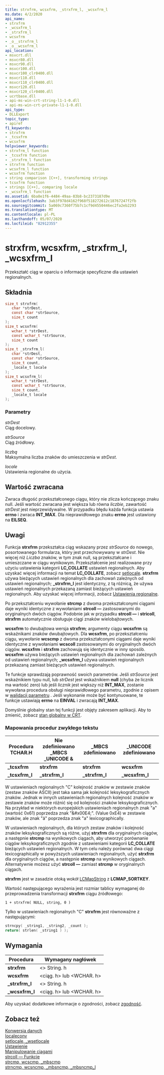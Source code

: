 ```yaml
---
title: strxfrm, wcsxfrm, _strxfrm_l, _wcsxfrm_l
ms.date: 4/2/2020
api_name:
- strxfrm
- _wcsxfrm_l
- _strxfrm_l
- wcsxfrm
- _o__strxfrm_l
- _o__wcsxfrm_l
api_location:
- msvcrt.dll
- msvcr80.dll
- msvcr90.dll
- msvcr100.dll
- msvcr100_clr0400.dll
- msvcr110.dll
- msvcr110_clr0400.dll
- msvcr120.dll
- msvcr120_clr0400.dll
- ucrtbase.dll
- api-ms-win-crt-string-l1-1-0.dll
- api-ms-win-crt-private-l1-1-0.dll
api_type:
- DLLExport
topic_type:
- apiref
f1_keywords:
- strxfrm
- _tcsxfrm
- wcsxfrm
helpviewer_keywords:
- strxfrm_l function
- _tcsxfrm function
- _strxfrm_l function
- strxfrm function
- wcsxfrm_l function
- wcsxfrm function
- string comparison [C++], transforming strings
- tcsxfrm function
- strings [C++], comparing locale
- _wcsxfrm_l function
ms.assetid: 6ba8e1f6-4484-49aa-83b8-bc2373187d9e
ms.openlocfilehash: 3ab3f978d4162f968f518272612c18767247f2fb
ms.sourcegitcommit: 5a069c7360f75b7c1cf9d4550446ec2fa2eb2293
ms.translationtype: MT
ms.contentlocale: pl-PL
ms.lasthandoff: 05/07/2020
ms.locfileid: "82912355"
---
```

# <a name="strxfrm-wcsxfrm-_strxfrm_l-_wcsxfrm_l"></a>strxfrm, wcsxfrm, _strxfrm_l, _wcsxfrm_l

Przekształć ciąg w oparciu o informacje specyficzne dla ustawień regionalnych.

## <a name="syntax"></a>Składnia

```C
size_t strxfrm(
   char *strDest,
   const char *strSource,
   size_t count
);
size_t wcsxfrm(
   wchar_t *strDest,
   const wchar_t *strSource,
   size_t count
);
size_t _strxfrm_l(
   char *strDest,
   const char *strSource,
   size_t count,
   _locale_t locale
);
size_t wcsxfrm_l(
   wchar_t *strDest,
   const wchar_t *strSource,
   size_t count,
   _locale_t locale
);
```

### <a name="parameters"></a>Parametry

*strDest*<br/>
Ciąg docelowy.

*strSource*<br/>
Ciąg źródłowy.

*liczbą*<br/>
Maksymalna liczba znaków do umieszczenia w *strDest*.

*locale*<br/>
Ustawienia regionalne do użycia.

## <a name="return-value"></a>Wartość zwracana

Zwraca długość przekształconego ciągu, który nie zlicza kończącego znaku null. Jeśli wartość zwracana jest większa lub równa *liczbie*, zawartość *strDest* jest nieprzewidywalne. W przypadku błędu każda funkcja ustawia **errno** i zwraca **INT_MAX**. Dla nieprawidłowego znaku **errno** jest ustawiony na **EILSEQ**.

## <a name="remarks"></a>Uwagi

Funkcja **strxfrm** przekształca ciąg wskazany przez *strSource* do nowego, posortowanego formularza, który jest przechowywany w *strDest*. Nie więcej niż *Liczba* znaków, w tym znak null, są przekształcane i umieszczane w ciągu wynikowym. Przekształcenie jest realizowane przy użyciu ustawienia kategorii **LC_COLLATE** ustawień regionalnych. Aby uzyskać więcej informacji na temat **LC_COLLATE**, zobacz [setlocale](setlocale-wsetlocale.md). **strxfrm** używa bieżących ustawień regionalnych dla zachowań zależnych od ustawień regionalnych; **_strxfrm_l** jest identyczny, z tą różnicą, że używa ustawień regionalnych przekazaną zamiast bieżących ustawień regionalnych. Aby uzyskać więcej informacji, zobacz [Ustawienia regionalne](../../c-runtime-library/locale.md).

Po przekształceniu wywołanie **strcmp** z dwoma przekształconymi ciągami daje wyniki identyczne z wywołaniami **strcoll —** zastosowanymi do oryginalnych dwóch ciągów. Podobnie jak w przypadku **strcoll —** i **stricoll**, **strxfrm** automatycznie obsługuje ciągi znaków wielobajtowych.

**wcsxfrm** to dwubajtowa wersja **strxfrm**; argumenty ciągu **wcsxfrm** są wskaźnikami znaków dwubajtowych. Dla **wcsxfrm**, po przekształceniu ciągu, wywołanie **wcscmp** z dwoma przekształconymi ciągami daje wyniki identyczne z wywołaniami **wcscoll** zastosowanymi do oryginalnych dwóch ciągów. **wcsxfrm** i **strxfrm** zachowują się identycznie w inny sposób. **wcsxfrm** używa bieżących ustawień regionalnych dla zachowań zależnych od ustawień regionalnych; **_wcsxfrm_l** używa ustawień regionalnych przekazaną zamiast bieżących ustawień regionalnych.

Te funkcje sprawdzają poprawność swoich parametrów. Jeśli *strSource* jest wskaźnikiem typu null, lub *strDest* jest wskaźnikiem **null** (chyba że licznik ma wartość zero) lub jeśli *licznik* jest większy niż **INT_MAX**, zostanie wywołana procedura obsługi nieprawidłowego parametru, zgodnie z opisem w [walidacji parametru](../../c-runtime-library/parameter-validation.md) . Jeśli wykonanie może być kontynuowane, te funkcje ustawiają **errno** na **EINVAL** i zwracają **INT_MAX**.

Domyślnie globalny stan tej funkcji jest objęty zakresem aplikacji. Aby to zmienić, zobacz [stan globalny w CRT](../global-state.md).

### <a name="generic-text-routine-mappings"></a>Mapowania procedur zwykłego tekstu

|Procedura TCHAR.H|Nie zdefiniowano _MBCS _UNICODE &|_MBCS zdefiniowano|_UNICODE zdefiniowano|
|---------------------|------------------------------------|--------------------|-----------------------|
|**_tcsxfrm**|**strxfrm**|**strxfrm**|**wcsxfrm**|
|**_tcsxfrm_l**|**_strxfrm_l**|**_strxfrm_l**|**_wcsxfrm_l**|

W ustawieniach regionalnych "C" kolejność znaków w zestawie znaków (zestaw znaków ASCII) jest taka sama jak kolejność leksykograficznych znaków. Jednak w innych ustawieniach regionalnych kolejność znaków w zestawie znaków może różnić się od kolejności znaków leksykograficznych. Na przykład w niektórych europejskich ustawieniach regionalnych znak "a" (wartość 0x61) poprzedza znak "&\#x00E4;". (Value 0xE4) w zestawie znaków, ale znak "ä" poprzedza znak "a" lexicographically.

W ustawieniach regionalnych, dla których zestaw znaków i kolejność znaków leksykograficznych są różne, użyj **strxfrm** dla oryginalnych ciągów, a następnie **strcmp** na wynikowych ciągach, aby utworzyć porównanie ciągów leksykograficznych zgodnie z ustawieniami kategorii **LC_COLLATE** bieżących ustawień regionalnych. W tym celu należy porównać dwa ciągi lexicographically w powyższych ustawieniach regionalnych, użyć **strxfrm** dla oryginalnych ciągów, a następnie **strcmp** na wynikowych ciągach. Alternatywnie możesz użyć **strcoll —** zamiast **strcmp** w oryginalnych ciągach.

**strxfrm** jest w zasadzie otoką wokół [LCMapString](/windows/win32/api/winnls/nf-winnls-lcmapstringw) z **LCMAP_SORTKEY**.

Wartość następującego wyrażenia jest rozmiar tablicy wymaganej do przeprowadzenia transformacji **strxfrm** ciągu źródłowego:

`1 + strxfrm( NULL, string, 0 )`

Tylko w ustawieniach regionalnych "C" **strxfrm** jest równoważne z następującymi:

```C
strncpy( _string1, _string2, _count );
return( strlen( _string1 ) );
```

## <a name="requirements"></a>Wymagania

|Procedura|Wymagany nagłówek|
|-------------|---------------------|
|**strxfrm**|\<> String. h|
|**wcsxfrm**|\<ciąg. h> lub \<WCHAR. h>|
|**_strxfrm_l**|\<> String. h|
|**_wcsxfrm_l**|\<ciąg. h> lub \<WCHAR. h>|

Aby uzyskać dodatkowe informacje o zgodności, zobacz [zgodność](../../c-runtime-library/compatibility.md).

## <a name="see-also"></a>Zobacz też

[Konwersja danych](../../c-runtime-library/data-conversion.md)<br/>
[localeconv](localeconv.md)<br/>
[setlocale, _wsetlocale](setlocale-wsetlocale.md)<br/>
[Ustawienie](../../c-runtime-library/locale.md)<br/>
[Manipulowanie ciągami](../../c-runtime-library/string-manipulation-crt.md)<br/>
[strcoll — Funkcje](../../c-runtime-library/strcoll-functions.md)<br/>
[strcmp, wcscmp, _mbscmp](strcmp-wcscmp-mbscmp.md)<br/>
[strncmp, wcsncmp, _mbsncmp, _mbsncmp_l](strncmp-wcsncmp-mbsncmp-mbsncmp-l.md)<br/>
